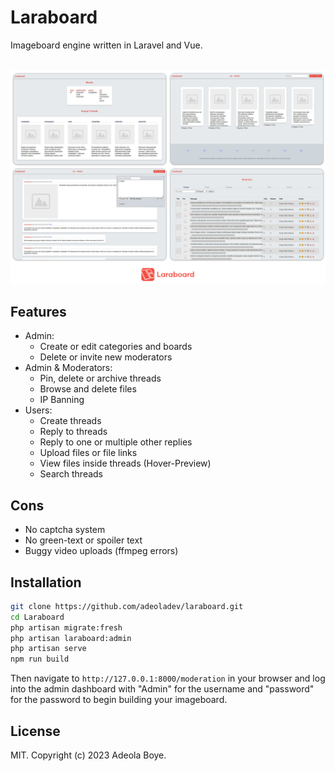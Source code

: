 # Laraboard
Imageboard engine written in Laravel and Vue.<br /><br />

<p  align="center">
<img src="https://raw.githubusercontent.com/adeoladev/laraboard/main/public/files/readme.png" width="800" alt="Laraboard Screenshots">
</p>

## Features

* Admin:
    - Create or edit categories and boards
    - Delete or invite new moderators
* Admin & Moderators:
    - Pin, delete or archive threads
    - Browse and delete files
    - IP Banning
* Users:
    - Create threads
    - Reply to threads 
    - Reply to one or multiple other replies
    - Upload files or file links 
    - View files inside threads (Hover-Preview)
    - Search threads

## Cons
- No captcha system
- No green-text or spoiler text
- Buggy video uploads (ffmpeg errors)

## Installation
```sh
git clone https://github.com/adeoladev/laraboard.git
cd Laraboard
php artisan migrate:fresh
php artisan laraboard:admin
php artisan serve
npm run build
```
Then navigate to ``http://127.0.0.1:8000/moderation`` in your browser and log into the admin dashboard with "Admin" for the username and "password" for the password to begin building your imageboard.

## License
MIT. Copyright (c) 2023 Adeola Boye.
